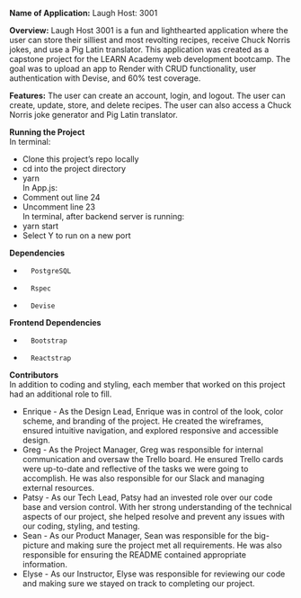 **Name of Application:** Laugh Host: 3001

**Overview:** Laugh Host 3001 is a fun and lighthearted application where the user can store their silliest and most revolting recipes, receive Chuck Norris jokes, and use a Pig Latin translator. This application was created as a capstone project for the LEARN Academy web development bootcamp. The goal was to upload an app to Render with CRUD functionality, user authentication with Devise, and 60% test coverage.

**Features:** The user can create an account, login, and logout. The user can create, update, store, and delete recipes. The user can also access a Chuck Norris joke generator and Pig Latin translator.

**Running the Project**
<br> In terminal:
* Clone this project’s repo locally
* cd into the project directory
* yarn
<br> In App.js:
* Comment out line 24
* Uncomment line 23
<br> In terminal, after backend server is running:
* yarn start
* Select Y to run on a new port

**Dependencies**
*       PostgreSQL
*       Rspec
*       Devise

**Frontend Dependencies**
*       Bootstrap
*       Reactstrap

**Contributors**
<br>In addition to coding and styling, each member that worked on this project had an additional role to fill.
* Enrique - As the Design Lead, Enrique was in control of the look, color scheme, and branding of the project. He created the wireframes, ensured intuitive navigation, and explored responsive and accessible design.
* Greg - As the Project Manager, Greg was responsible for internal communication and oversaw the Trello board. He ensured Trello cards were up-to-date and reflective of the tasks we were going to accomplish. He was also responsible for our Slack and managing external resources.
* Patsy - As our Tech Lead, Patsy had an invested role over our code base and version control. With her strong understanding of the technical aspects of our project, she helped resolve and prevent any issues with our coding, styling, and testing.
* Sean - As our Product Manager, Sean was responsible for the big-picture and making sure the project met all requirements. He was also responsible for ensuring the README contained appropriate information.
* Elyse - As our Instructor, Elyse was responsible for reviewing our code and making sure we stayed on track to completing our project.
